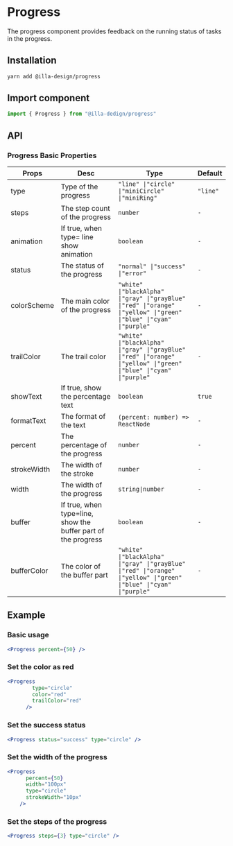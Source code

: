 # Progress

The progress component provides feedback on the running status of tasks in the progress.

## Installation

```bash
yarn add @illa-design/progress
```

## Import component

```jsx
import { Progress } from "@illa-dedign/progress"
```

## API

### Progress Basic Properties

| Props       | Desc                                                         | Type                                                         | Default  |
| ----------- | ------------------------------------------------------------ | ------------------------------------------------------------ | -------- |
| type        | Type of the progress                                         | `"line" \|"circle" \|"miniCircle" \|"miniRing" `             | `"line"` |
| steps       | The step count of the progress                               | `number`                                                     | `-`      |
| animation   | If true, when type= line show animation                      | `boolean`                                                    | `-`      |
| status      | The status of the progress                                   | `"normal" \|"success" \|"error"  `                           | `-`      |
| colorScheme | The main color of the progress                               | `"white" \|"blackAlpha" \|"gray" \|"grayBlue" \|"red" \|"orange" \|"yellow" \|"green" \|"blue" \|"cyan" \|"purple" ` | `-`      |
| trailColor  | The trail color                                              | `"white" \|"blackAlpha" \|"gray" \|"grayBlue" \|"red" \|"orange" \|"yellow" \|"green" \|"blue" \|"cyan" \|"purple" ` | `-`      |
| showText    | If true, show the percentage text                            | `boolean`                                                    | `true`   |
| formatText  | The format of the text                                       | `(percent: number) => ReactNode`                             | `-`      |
| percent     | The percentage of the progress                               | `number`                                                     | `-`      |
| strokeWidth | The width of the stroke                                      | `number`                                                     | `-`      |
| width       | The width of the progress                                    | `string\|number`                                             | `-`      |
| buffer      | If true, when type=line, show the buffer part of the progress | `boolean`                                                    | `-`      |
| bufferColor | The color of the buffer part                                 | `"white" \|"blackAlpha" \|"gray" \|"grayBlue" \|"red" \|"orange" \|"yellow" \|"green" \|"blue" \|"cyan" \|"purple" ` | `-`      |

## Example

### Basic usage

```jsx
<Progress percent={50} />
```

### Set the color as red

```jsx
<Progress
        type="circle"
        color="red"
        trailColor="red"
      />
```

### Set the success status

```jsx
<Progress status="success" type="circle" />

```

### Set the width of the progress

```jsx
<Progress
      percent={50}
      width="100px"
      type="circle"
      strokeWidth="10px"
    />
```

### Set the steps of the progress

```jsx
<Progress steps={3} type="circle" />
```

